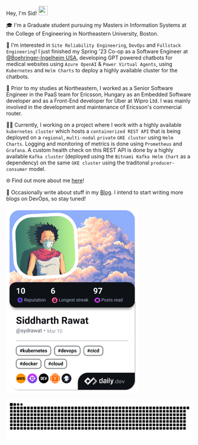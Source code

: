 Hey, I'm Sid! <img src="https://raw.githubusercontent.com/MartinHeinz/MartinHeinz/master/wave.gif" height="25px" width="25px">

:mortar_board: I'm a Graduate student pursuing my Masters in Information Systems at the College of Engineering in Northeastern University, Boston.

:monocle_face: I'm interested in `Site Reliability Engineering`, `DevOps` and `Fullstack Engineering`! I just finished my Spring '23 Co-op as a Software Engineer at [@Boehringer-Ingelheim USA](https://github.com/Boehringer-Ingelheim), developing GPT powered chatbots for medical websites using `Azure OpenAI` & `Power Virtual Agents`, using `Kubernetes` and `Helm Charts` to deploy a highly available cluster for the chatbots.

:office: Prior to my studies at Northeastern, I worked as a Senior Software Engineer in the PaaS team for Ericsson, Hungary as an Embedded Software developer and as a Front-End developer for Uber at Wipro Ltd. I was mainly involved in the development and maintenance of Ericsson's commercial router.

:technologist: Currently, I working on a project where I work with a highly available `kubernetes cluster` which hosts a `containerized REST API` that is being deployed on a `regional`, `multi-nodal` `private` `GKE cluster` using `Helm Charts`. Logging and monitoring of metrics is done using `Prometheus` and `Grafana`. A custom health check on this REST API is done by a highly available `Kafka cluster` (deployed using the `Bitnami Kafka Helm Chart` as a dependency) on the same `GKE cluster` using the traditonal `producer-consumer` model.

:globe_with_meridians: Find out more about me [here]!

:memo: Occasionally write about stuff in my [Blog]. I intend to start writing more blogs on DevOps, so stay tuned!

<!-- Links -->

[blog]: https://sydrawat.live/blog/
[here]: https://sydrawat.live/

<a href="https://app.daily.dev/francescociulla"><img src="./devcard.png" width="356" alt="Sid's Dev Card"/></a>

<picture>
  <source media="(prefers-color-scheme: dark)" srcset="https://raw.githubusercontent.com/sydrawat01/sydrawat01/output/github-contribution-grid-snake-dark.svg">
  <source media="(prefers-color-scheme: light)" srcset="https://raw.githubusercontent.com/sydrawat01/sydrawat01/output/github-contribution-grid-snake.svg">
  <img alt="github contribution grid snake animation" src="https://raw.githubusercontent.com/sydrawat01/sydrawat01/output/github-contribution-grid-snake.svg">
</picture>
